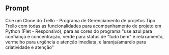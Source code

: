 ## Prompt

Crie um Clone do Trello - Programa de Gerenciamento de projetos Tipo Trello com todas as funcionalidades para acompanhamento de projeto em Python 
(Flet - Responsivo), para as cores do programa "use azul para confiança e concentração, verde para status de "tudo bem" e relaxamento, vermelho para urgência e atenção imediata, e laranja/amarelo para criatividade e atenção"
